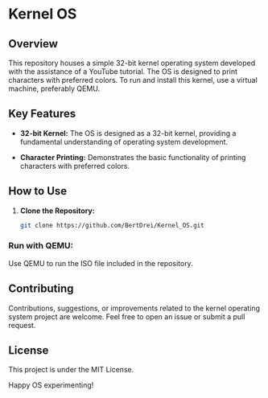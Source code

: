 # Kernel OS

## Overview

This repository houses a simple 32-bit kernel operating system developed with the assistance of a YouTube tutorial. The OS is designed to print characters with preferred colors. To run and install this kernel, use a virtual machine, preferably QEMU.

## Key Features

- **32-bit Kernel:** The OS is designed as a 32-bit kernel, providing a fundamental understanding of operating system development.

- **Character Printing:** Demonstrates the basic functionality of printing characters with preferred colors.

## How to Use

1. **Clone the Repository:**
   ```bash
   git clone https://github.com/BertDrei/Kernel_OS.git

### Run with QEMU:

Use QEMU to run the ISO file included in the repository.

## Contributing

Contributions, suggestions, or improvements related to the kernel operating system project are welcome. Feel free to open an issue or submit a pull request.

## License

This project is under the MIT License.

Happy OS experimenting!
